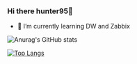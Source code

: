 ### Hi there hunter95👋
- 🌱 I’m currently learning DW and Zabbix

![Anurag's GitHub stats](https://github-readme-stats.vercel.app/api?username=hunter95671&show_icons=true&theme=synthwave)

[![Top Langs](https://github-readme-stats.vercel.app/api/top-langs/?username=hunter95671&layout=compact)](https://github.com/anuraghazra/github-readme-stats)
<!--
**hunter95671/hunter95671** is a ✨ _special_ ✨ repository because its `README.md` (this file) appears on your GitHub profile.

Here are some ideas to get you started:

- 🔭 I’m currently working on ...
- 👯 I’m looking to collaborate on ...
- 🤔 I’m looking for help with ...
- 💬 Ask me about ...
- 📫 How to reach me: ...
- 😄 Pronouns: ...
- ⚡ Fun fact: ...
-->
